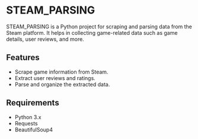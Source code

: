 # STEAM_PARSING

STEAM_PARSING is a Python project for scraping and parsing data from the Steam platform. It helps in collecting game-related data such as game details, user reviews, and more.

## Features
- Scrape game information from Steam.
- Extract user reviews and ratings.
- Parse and organize the extracted data.

## Requirements
- Python 3.x
- Requests
- BeautifulSoup4


